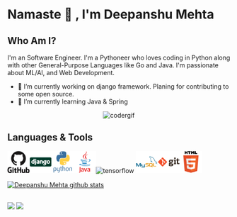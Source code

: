 <h1 align="lef">Namaste 🙏 , I'm Deepanshu Mehta</h1>
<!--
<p align="left"> <img src="https://raw.githubusercontent.com/some.gif" alt="hello" /> </p>
-->

## Who Am I?

I'm an Software Engineer. I'm a Pythoneer who loves coding in Python along with other General-Purpose Languages like Go and Java. I'm passionate about ML/AI, and Web Development. 

- 🔭 I’m currently working on django framework. Planing for contributing to some open source.
- 🌱 I’m currently learning Java & Spring
<!--
- 👯 I’m looking to collaborate on ...
- 🤔 I’m looking for help with ...
- 💬 Ask me about ...
- 📫 How to reach me: ...
- 😄 Pronouns: ...
- ⚡ Fun fact: ...   -->

<p align="center"> <img src="https://github.com/deepanshumehtaa/deepanshumehta/blob/main/assest/200.gif" alt="codergif" width="500" height="350"/> </p>

## Languages & Tools  

<img src="https://github.com/devicons/devicon/blob/master/icons/github/github-original-wordmark.svg" alt="github" width="50" height="50"/><img src="https://github.com/devicons/devicon/blob/master/icons/django/django-original.svg" alt="django" width="50" height="50"/><img src="https://github.com/devicons/devicon/blob/master/icons/python/python-original-wordmark.svg" alt="python" width="50" height="50"/><img src="https://github.com/devicons/devicon/blob/master/icons/java/java-original-wordmark.svg" alt="java" width="50" height="50"/><img src="https://www.vectorlogo.zone/logos/tensorflow/tensorflow-icon.svg" alt="tensorflow" width="40" height="40"/> <img src="https://github.com/devicons/devicon/blob/master/icons/mysql/mysql-original-wordmark.svg" alt="mySql" width="50" height="50"/><img src="https://github.com/devicons/devicon/blob/master/icons/git/git-original-wordmark.svg" alt="git" width="50" height="50"/><img src="https://github.com/devicons/devicon/blob/master/icons/html5/html5-original-wordmark.svg" alt="html5" width="50" height="50"/>


<a href="https://github.com/deepanshumehtaa/github-readme-stats">
  <img align="center" src="https://github-readme-stats.vercel.app/api?username=deepanshumehtaa&show_icons=true&theme=radical&count_private=true" alt="Deepanshu Mehta github stats" />
</a>
<br />
<br />


![](https://visitor-badge.glitch.me/badge?page_id=deepanshumehtaa.deepanshumehtaa)
<a href=https://github.com/TesseractCoding/NeoAlgo>
   <img src=https://img.shields.io/badge/NeoAlgo-Contributor-brightgreen>
</a>
